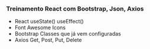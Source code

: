 ### Treinamento React com Bootstrap, Json, Axios

* React
    useState()
    useEffect()
* Font Awesome
    Icons
* Bootstrap
    Classes que já vem configuradas
* Axios
    Get, Post, Put, Delete 
